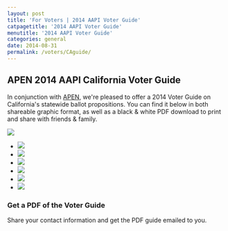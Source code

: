 ```yaml
---
layout: post
title: 'For Voters | 2014 AAPI Voter Guide'
catpagetitle: '2014 AAPI Voter Guide'
menutitle: '2014 AAPI Voter Guide'
categories: general
date: 2014-08-31
permalink: /voters/CAguide/
---
```

## APEN 2014 AAPI California Voter Guide

In conjunction with [APEN](http://apen4ej.org), we're pleased to offer a 2014 Voter Guide on California's statewide ballot propositions. You can find it below in both shareable graphic format, as well as a black & white PDF download to print and share with friends & family.

<a href="https://www.facebook.com/18MillionRising.org/photos/a.848216351876606.1073741833.454301294601449/848216378543270/?type=3&theater"><img src="https://cloud.githubusercontent.com/assets/2704279/4728904/ada90b3c-597c-11e4-80f0-1b1a69a6fc5a.png"></a>

<ul class="rig">
	<li>
		<a href="https://www.facebook.com/18MillionRising.org/photos/a.848216351876606.1073741833.454301294601449/848216365209938/?type=3&theater"><img src="https://cloud.githubusercontent.com/assets/2704279/4728908/adb019a4-597c-11e4-85b7-52d2039c9843.png"></a>
	</li>
	<li>
		<a href="https://www.facebook.com/18MillionRising.org/photos/a.848216351876606.1073741833.454301294601449/848216368543271/?type=3&theater"><img src="https://cloud.githubusercontent.com/assets/2704279/4728905/adab13f0-597c-11e4-8712-f63888cd005d.png"></a>
	</li>
	<li>
		<a href="https://www.facebook.com/18MillionRising.org/photos/a.848216351876606.1073741833.454301294601449/848216388543269/?type=3&theater"><img src="https://cloud.githubusercontent.com/assets/2704279/4728907/adabf748-597c-11e4-915e-843c7b1b60f9.png"></a>
	</li>
	<li>
		<a href="https://www.facebook.com/18MillionRising.org/photos/a.848216351876606.1073741833.454301294601449/848216391876602/?type=3&theater"><img src="https://cloud.githubusercontent.com/assets/2704279/4728906/adab8b3c-597c-11e4-9d33-e9e16002a0b3.png"></a>
	</li>
	<li>
		<a href="https://www.facebook.com/18MillionRising.org/photos/a.848216351876606.1073741833.454301294601449/848216405209934/?type=3&theater"><img src="https://cloud.githubusercontent.com/assets/2704279/4728909/adbe9128-597c-11e4-89f8-6026afee3a67.png"></a>
	</li>
	<li>
		<a href="https://www.facebook.com/18MillionRising.org/photos/a.848216351876606.1073741833.454301294601449/848216418543266/?type=3&theater"><img src="https://cloud.githubusercontent.com/assets/2704279/4728903/ada39f12-597c-11e4-9879-4dd61a3ae5b8.png"></a>
	</li>
</ul>

### Get a PDF of the Voter Guide

Share your contact information and get the PDF guide emailed to you.

<link href='https://actionnetwork.org/css/style-embed-whitelabel.css' rel='stylesheet' type='text/css' />
<script>window.yepnope || document.write('<script src="https://actionnetwork.org/assets/yepnope154-min.js"><\/script>');</script>
<script src='https://actionnetwork.org/widgets/v2/form/download-your-2014-aapi-voter-guide?format=js&referrer=cayden-mak&source=widget'></script>
<div id='can-form-area-download-your-2014-aapi-voter-guide' style='width: 600px'>
	<!-- this div is the target for our HTML insertion -->
</div>
<script>
	$(document).ready(function() {
		$('#can-form-area-download-your-2014-aapi-voter-guide').on('can_embed_loaded', function() {
			document.getElementsByName("commit")[0].value = "Order The Guide";
		});
	});
</script>